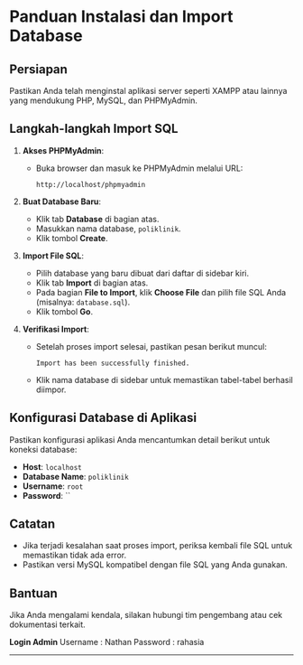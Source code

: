 # Panduan Instalasi dan Import Database

## Persiapan
Pastikan Anda telah menginstal aplikasi server seperti XAMPP atau lainnya yang mendukung PHP, MySQL, dan PHPMyAdmin.

## Langkah-langkah Import SQL
1. **Akses PHPMyAdmin**:
   - Buka browser dan masuk ke PHPMyAdmin melalui URL:
     ```
     http://localhost/phpmyadmin
     ```

2. **Buat Database Baru**:
   - Klik tab **Database** di bagian atas.
   - Masukkan nama database, `poliklinik`.
   - Klik tombol **Create**.

3. **Import File SQL**:
   - Pilih database yang baru dibuat dari daftar di sidebar kiri.
   - Klik tab **Import** di bagian atas.
   - Pada bagian **File to Import**, klik **Choose File** dan pilih file SQL Anda (misalnya: `database.sql`).
   - Klik tombol **Go**.

4. **Verifikasi Import**:
   - Setelah proses import selesai, pastikan pesan berikut muncul:
     ```
     Import has been successfully finished.
     ```
   - Klik nama database di sidebar untuk memastikan tabel-tabel berhasil diimpor.

## Konfigurasi Database di Aplikasi
Pastikan konfigurasi aplikasi Anda mencantumkan detail berikut untuk koneksi database:
- **Host**: `localhost`
- **Database Name**: `poliklinik`
- **Username**: `root`
- **Password**: ``

## Catatan
- Jika terjadi kesalahan saat proses import, periksa kembali file SQL untuk memastikan tidak ada error.
- Pastikan versi MySQL kompatibel dengan file SQL yang Anda gunakan.

## Bantuan
Jika Anda mengalami kendala, silakan hubungi tim pengembang atau cek dokumentasi terkait.

**Login Admin**
Username    : Nathan
Password    : rahasia

---
